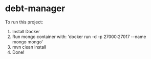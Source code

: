 # debt-manager

To run this project:

1. Install Docker
2. Run mongo container with: 'docker run -d -p 27000:27017 --name mongo mongo'
3. mvn clean install
4. Done!